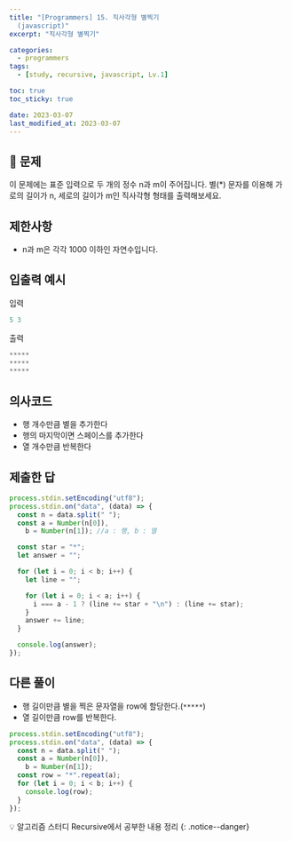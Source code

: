 ```yaml
---
title: "[Programmers] 15. 직사각형 별찍기
  (javascript)"
excerpt: "직사각형 별찍기"

categories:
  - programmers
tags:
  - [study, recursive, javascript, Lv.1]

toc: true
toc_sticky: true

date: 2023-03-07
last_modified_at: 2023-03-07
---
```


## 🤔 문제

이 문제에는 표준 입력으로 두 개의 정수 n과 m이 주어집니다.
별(\*) 문자를 이용해 가로의 길이가 n, 세로의 길이가 m인 직사각형 형태를 출력해보세요.

## 제한사항

- n과 m은 각각 1000 이하인 자연수입니다.

## 입출력 예시

입력

```javascript
5 3
```

출력

```javascript
*****
*****
*****
```

## 의사코드

- 행 개수만큼 별을 추가한다
- 행의 마지막이면 스페이스를 추가한다
- 열 개수만큼 반복한다

## 제출한 답

```javascript
process.stdin.setEncoding("utf8");
process.stdin.on("data", (data) => {
  const n = data.split(" ");
  const a = Number(n[0]),
    b = Number(n[1]); //a : 행, b : 열

  const star = "*";
  let answer = "";

  for (let i = 0; i < b; i++) {
    let line = "";

    for (let i = 0; i < a; i++) {
      i === a - 1 ? (line += star + "\n") : (line += star);
    }
    answer += line;
  }

  console.log(answer);
});
```

## 다른 풀이

- 행 길이만큼 별을 찍은 문자열을 row에 할당한다.(`*****`)
- 열 길이만큼 row를 반복한다.

```javascript
process.stdin.setEncoding("utf8");
process.stdin.on("data", (data) => {
  const n = data.split(" ");
  const a = Number(n[0]),
    b = Number(n[1]);
  const row = "*".repeat(a);
  for (let i = 0; i < b; i++) {
    console.log(row);
  }
});
```

💡 알고리즘 스터디 Recursive에서 공부한 내용 정리
{: .notice--danger}
